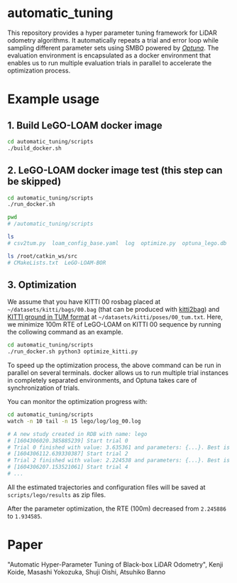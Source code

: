 # automatic_tuning

This repository provides a hyper parameter tuning framework for LiDAR odometry algorithms. It automatically repeats a trial and error loop while sampling different parameter sets using SMBO powered by *[Optuna](https://github.com/optuna/optuna)*. The evaluation environment is encapsulated as a docker environment that enables us to run multiple evaluation trials in parallel to accelerate the optimization process.

# Example usage

## 1. Build LeGO-LOAM docker image

```bash
cd automatic_tuning/scripts
./build_docker.sh
```

## 2. LeGO-LOAM docker image test (this step can be skipped)
```bash
cd automatic_tuning/scripts
./run_docker.sh

pwd
# /automatic_tuning/scripts

ls
# csv2tum.py  loam_config_base.yaml  log  optimize.py  optuna_lego.db  run.sh

ls /root/catkin_ws/src
# CMakeLists.txt  LeGO-LOAM-BOR
```

## 3. Optimization

We assume that you have KITTI 00 rosbag placed at ```~/datasets/kitti/bags/00.bag``` (that can be produced with [kitti2bag](https://github.com/SMRT-AIST/kitti2bag)) and [KITTI ground in TUM format](data/poses.tar.gz) at ```~/datasets/kitti/poses/00_tum.txt```. Here, we minimize 100m RTE of LeGO-LOAM on KITTI 00 sequence by running the collowing command as an example.

```bash
cd automatic_tuning/scripts
./run_docker.sh python3 optimize_kitti.py
```

To speed up the optimization process, the above command can be run in parallel on several terminals. docker allows us to run multiple trial instances in completely separated environments, and Optuna takes care of synchronization of trials.

You can monitor the optimization progress with:

```bash
cd automatic_tuning/scripts
watch -n 10 tail -n 15 lego/log/log_00.log

# A new study created in RDB with name: lego
# [1604306020.385885239] Start trial 0
# Trial 0 finished with value: 3.635361 and parameters: {...}. Best is trial 0 with value: 3.635361.
# [1604306112.639330387] Start trial 2
# Trial 2 finished with value: 2.224538 and parameters: {...}. Best is trial 1 with value: 1.991202.
# [1604306207.153521061] Start trial 4
# ...
```

All the estimated trajectories and configuration files will be saved at ```scripts/lego/results``` as zip files.

After the parameter optimization, the RTE (100m) decreased from ```2.245886``` to ```1.934585```.

# Paper
"Automatic Hyper-Parameter Tuning of Black-box LiDAR Odometry", Kenji Koide, Masashi Yokozuka, Shuji Oishi, Atsuhiko Banno

